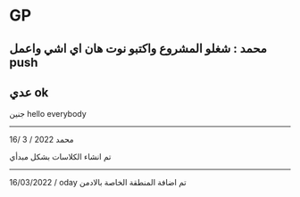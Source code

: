 ﻿# GP

محمد
 : شغلو المشروع واكتبو نوت هان اي اشي واعمل 
 push
---------------------------------------------------
عدي 
ok
----------------------------
جنين 
hello everybody

------------------------
 16/ 3 / 2022
 محمد 

 تم انشاء الكلاسات بشكل مبدأي 
 ************************************************

 16/03/2022
/ oday 
تم اضافة المنطقة الخاصة بالادمن
 